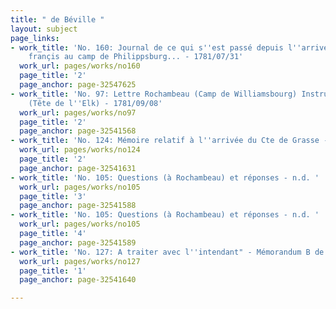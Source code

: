 ```yaml
---
title: " de Béville "
layout: subject
page_links:
- work_title: 'No. 160: Journal de ce qui s''est passé depuis l''arrivée du corps
    françis au camp de Philippsburg... - 1781/07/31'
  work_url: pages/works/no160
  page_title: '2'
  page_anchor: page-32547625
- work_title: 'No. 97: Lettre Rochambeau (Camp de Williamsbourg) Instructions Rochambeau
    (Tête de l''Elk) - 1781/09/08'
  work_url: pages/works/no97
  page_title: '2'
  page_anchor: page-32541568
- work_title: 'No. 124: Mémoire relatif à l''arrivée du Cte de Grasse - 1781/08/01'
  work_url: pages/works/no124
  page_title: '2'
  page_anchor: page-32541631
- work_title: 'No. 105: Questions (à Rochambeau) et réponses - n.d. '
  work_url: pages/works/no105
  page_title: '3'
  page_anchor: page-32541588
- work_title: 'No. 105: Questions (à Rochambeau) et réponses - n.d. '
  work_url: pages/works/no105
  page_title: '4'
  page_anchor: page-32541589
- work_title: 'No. 127: A traiter avec l''intendant" - Mémorandum B de V - 1781/09/18'
  work_url: pages/works/no127
  page_title: '1'
  page_anchor: page-32541640

---
```

